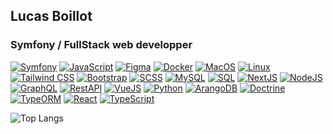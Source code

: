 ## Lucas Boillot

### Symfony / FullStack web developper

[![Symfony](https://img.shields.io/badge/Symfony-000000?logo=symfony)](https://symfony.com/)
[![JavaScript](https://img.shields.io/badge/JavaScript-F7DF1E?logo=javascript&logoColor=black)](https://developer.mozilla.org/en-US/docs/Web/JavaScript)
[![Figma](https://img.shields.io/badge/Figma-F24E1E?logo=figma&logoColor=white)](https://www.figma.com/)
[![Docker](https://img.shields.io/badge/Docker-2496ED?logo=docker&logoColor=white)](https://www.docker.com/)
[![MacOS](https://img.shields.io/badge/MacOS-000000?logo=apple&logoColor=white)](https://www.apple.com/macos/)
[![Linux](https://img.shields.io/badge/Linux-FCC624?logo=linux&logoColor=black)](https://www.linux.org/)
[![Tailwind CSS](https://img.shields.io/badge/Tailwind_CSS-38B2AC?logo=tailwind-css&logoColor=white)](https://tailwindcss.com/)
[![Bootstrap](https://img.shields.io/badge/Bootstrap-563D7C?logo=bootstrap&logoColor=white)](https://getbootstrap.com/)
[![SCSS](https://img.shields.io/badge/SCSS-CC6699?logo=sass&logoColor=white)](https://sass-lang.com/)
[![MySQL](https://img.shields.io/badge/MySQL-4479A1?logo=mysql&logoColor=white)](https://www.mysql.com/)
[![SQL](https://img.shields.io/badge/SQL-003366?logo=sql&logoColor=white)](https://developer.mozilla.org/en-US/docs/Glossary/SQL)
[![NextJS](https://img.shields.io/badge/NextJS-000000?logo=next.js&logoColor=white)](https://nextjs.org/)
[![NodeJS](https://img.shields.io/badge/Node.js-339933?logo=node.js&logoColor=white)](https://nodejs.org/)
[![GraphQL](https://img.shields.io/badge/GraphQL-E10098?logo=graphql&logoColor=white)](https://graphql.org/)
[![RestAPI](https://img.shields.io/badge/RestAPI-003366?logo=rest&logoColor=white)](https://restfulapi.net/)
[![VueJS](https://img.shields.io/badge/Vue.js-4FC08D?logo=vue.js&logoColor=white)](https://vuejs.org/)
[![Python](https://img.shields.io/badge/Python-3776AB?logo=python&logoColor=white)](https://www.python.org/)
[![ArangoDB](https://img.shields.io/badge/ArangoDB-0077B5?logo=arangodb&logoColor=white)](https://www.arangodb.com/)
[![Doctrine](https://img.shields.io/badge/Doctrine-000000?logo=doctrine&logoColor=white)](https://www.doctrine-project.org/)
[![TypeORM](https://img.shields.io/badge/TypeORM-2F323A?logo=typeorm&logoColor=white)](https://typeorm.io/)
[![React](https://img.shields.io/badge/React-61DAFB?logo=react&logoColor=white)](https://reactjs.org/)
[![TypeScript](https://img.shields.io/badge/TypeScript-3178C6?logo=typescript&logoColor=white)](https://www.typescriptlang.org/)

![Top Langs](https://github-readme-stats.vercel.app/api/top-langs/?username=luckyshuii&hide=html,hack)
